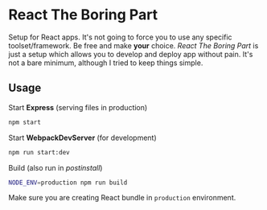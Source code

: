 # React The Boring Part

Setup for React apps. It's not going to force you to use any specific toolset/framework. Be free and make **your** choice. *React The Boring Part* is just a setup which allows you to develop and deploy app without pain. It's not a bare minimum, although I tried to keep things simple.

## Usage

Start **Express** (serving files in production)

```bash
npm start
```

Start **WebpackDevServer** (for development)

```bash
npm run start:dev
```

Build (also run in *postinstall*)

```bash
NODE_ENV=production npm run build
```

Make sure you are creating React bundle in `production` environment.
